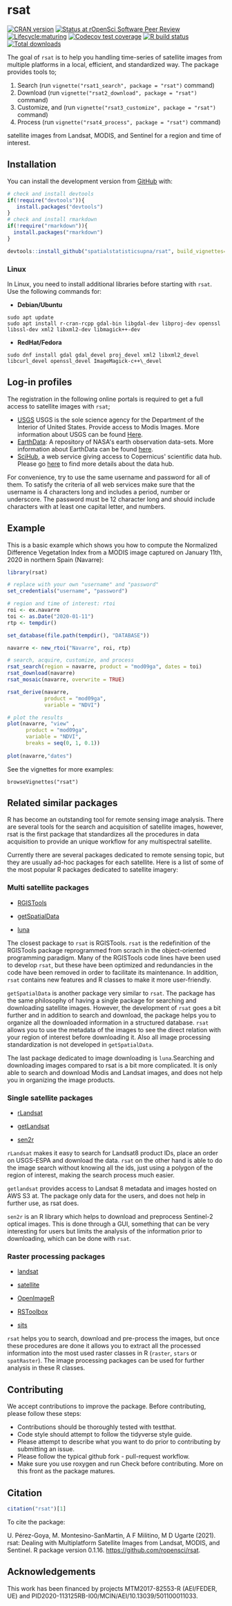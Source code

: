 # rsat

<!-- badges: start -->

[![CRAN version](https://www.r-pkg.org/badges/version/rsat)](https://CRAN.R-project.org/package=rsat) 
[![Status at rOpenSci Software Peer Review](https://badges.ropensci.org/437_status.svg)](https://github.com/ropensci/software-review/issues/437) 
[![Lifecycle:maturing](https://img.shields.io/badge/lifecycle-maturing-blue.svg)](https://lifecycle.r-lib.org/articles/stages.html) 
[![Codecov test coverage](https://codecov.io/gh/ropensci/rsat/branch/master/graph/badge.svg)](https://app.codecov.io/gh/ropensci/rsat?branch=master)
[![R build status](https://github.com/ropensci/rsat/workflows/R-CMD-check/badge.svg)](https://github.com/ropensci/rsat/actions)
[![Total downloads](https://cranlogs.r-pkg.org/badges/grand-total/rsat)](https://cran.r-project.org/web/packages/rsat/)
<!-- badges: end -->

The goal of `rsat` is to help you handling time-series of satellite images from multiple platforms in a local, efficient, and standardized way. The package provides tools to;

1.  Search (run `vignette("rsat1_search", package = "rsat")` command)
2.  Download (run `vignette("rsat2_download", package = "rsat")` command)
3.  Customize, and (run `vignette("rsat3_customize", package = "rsat")` command)
4.  Process (run `vignette("rsat4_process", package = "rsat")` command)

satellite images from Landsat, MODIS, and Sentinel for a region and time of interest.

## Installation

You can install the development version from [GitHub](https://github.com/) with:

``` r
# check and install devtools
if(!require("devtools")){
   install.packages("devtools")
}
# check and install rmarkdown
if(!require("rmarkdown")){
  install.packages("rmarkdown")
}

devtools::install_github("spatialstatisticsupna/rsat", build_vignettes=TRUE)
```

### Linux

In Linux, you need to install additional libraries before starting with `rsat`. Use the following commands for:

-   **Debian/Ubuntu**

<!-- -->

    sudo apt update 
    sudo apt install r-cran-rcpp gdal-bin libgdal-dev libproj-dev openssl libssl-dev xml2 libxml2-dev libmagick++-dev

-   **RedHat/Fedora**

<!-- -->

    sudo dnf install gdal gdal_devel proj_devel xml2 libxml2_devel libcurl_devel openssl_devel ImageMagick-c++\_devel

## Log-in profiles

The registration in the following online portals is required to get a full access to satellite images with `rsat`;
-   [USGS](https://ers.cr.usgs.gov/register/) USGS is the sole science agency for the Department of the Interior of United States. Provide access to Modis Images. More information about USGS can be found [Here](https://www.usgs.gov/).
-   [EarthData](https://urs.earthdata.nasa.gov): A repository of NASA's earth observation data-sets. More information about EarthData can be found [here](https://earthdata.nasa.gov/earth-observation-data).
-   [SciHub](https://scihub.copernicus.eu/dhus/#/self-registration), a web service giving access to Copernicus' scientific data hub. Please go [here](https://scihub.copernicus.eu/) to find more details about the data hub.

For convenience, try to use the same username and password for all of them. To satisfy the criteria of all web services make sure that the username is $4$ characters long and includes a period, number or underscore. The password must be $12$ character long and should include characters with at least one capital letter, and numbers.

## Example

This is a basic example which shows you how to compute the Normalized Difference Vegetation Index from a MODIS image captured on January 11th, 2020 in northern Spain (Navarre):

``` r
library(rsat)

# replace with your own "username" and "password"
set_credentials("username", "password")

# region and time of interest: rtoi
roi <- ex.navarre
toi <- as.Date("2020-01-11")
rtp <- tempdir()

set_database(file.path(tempdir(), "DATABASE"))

navarre <- new_rtoi("Navarre", roi, rtp)

# search, acquire, customize, and process
rsat_search(region = navarre, product = "mod09ga", dates = toi)
rsat_download(navarre)
rsat_mosaic(navarre, overwrite = TRUE)

rsat_derive(navarre, 
            product = "mod09ga", 
            variable = "NDVI")

# plot the results
plot(navarre, "view" , 
      product = "mod09ga", 
      variable = "NDVI", 
      breaks = seq(0, 1, 0.1))
      
plot(navarre,"dates")
```

See the vignettes for more examples:

    browseVignettes("rsat")

## Related similar packages

R has become an outstanding tool for remote sensing image analysis. There are several tools for the search and acquisition of satellite images, however, rsat is the first package that standardizes all the procedures in data acquisition to provide an unique workflow for any multispectral satellite.

Currently there are several packages dedicated to remote sensing topic, but they are usually ad-hoc packages for each satellite. Here is a list of some of the most popular R packages dedicated to satellite imagery:

### Multi satellite packages

-   [RGISTools](https://github.com/spatialstatisticsupna/RGISTools)

-   [getSpatialData](https://github.com/16EAGLE/getSpatialData)

-   [luna](https://github.com/rspatial/luna)

The closest package to `rsat` is RGISTools. `rsat` is the redefinition of the RGISTools package reprogrammed from scrach in the object-oriented programming paradigm. Many of the RGISTools code lines have been used to develop `rsat`, but these have been optimized and redundancies in the code have been removed in order to facilitate its maintenance. In addition, `rsat` contains new features and R classes to make it more user-friendly.

`getSpatialData` is another package very similar to `rsat`. The package has the same philosophy of having a single package for searching and downloading satellite images. However, the development of `rsat` goes a bit further and in addition to search and download, the package helps you to organize all the downloaded information in a structured database. `rsat` allows you to use the metadata of the images to see the direct relation with your region of interest before downloading it. Also all image processing standardization is not developed in `getSpatialData`.

The last package dedicated to image downloading is `luna`.Searching and downloading images compared to rsat is a bit more complicated. It is only able to search and download Modis and Landsat images, and does not help you in organizing the image products.

### Single satellite packages

-   [rLandsat](https://github.com/atlanhq/rLandsat)

-   [getLandsat](https://github.com/ropensci/getlandsat)

-   [sen2r](https://github.com/ranghetti/sen2r)

`rLandsat` makes it easy to search for Landsat8 product IDs, place an order on USGS-ESPA and download the data. `rsat` on the other hand is able to do the image search without knowing all the ids, just using a polygon of the region of interest, making the search process much easier.

`getlandsat` provides access to Landsat 8 metadata and images hosted on AWS S3 at. The package only data for the users, and does not help in further use, as rsat does.

`sen2r` is an R library which helps to download and preprocess Sentinel-2 optical images. This is done through a GUI, something that can be very interesting for users but limits the analysis of the information prior to downloading, which can be done with `rsat`.

### Raster processing packages

-   [landsat](https://cran.r-project.org/package=landsat)

-   [satellite](https://github.com/environmentalinformatics-marburg/satellite)

-   [OpenImageR](https://github.com/mlampros/OpenImageR)

-   [RSToolbox](https://github.com/bleutner/RStoolbox)

-   [sits](https://github.com/e-sensing/sits)

`rsat` helps you to search, download and pre-process the images, but once these procedures are done it allows you to extract all the processed information into the most used raster classes in R (`raster`, `stars` or `spatRaster`). The image processing packages can be used for further analysis in these R classes.

## Contributing

We accept contributions to improve the package. Before contributing, please follow these steps:

-    Contributions should be thoroughly tested with testthat.
-    Code style should attempt to follow the tidyverse style guide.
-    Please attempt to describe what you want to do prior to contributing by submitting an issue.
-    Please follow the typical github fork - pull-request workflow.
-    Make sure you use roxygen and run Check before contributing. More on this front as the package matures.


## Citation

``` r
citation("rsat")[1]
```

To cite the package:

U. Pérez-Goya, M. Montesino-SanMartin, A F Militino, M D Ugarte (2021). rsat: Dealing with Multiplatform Satellite Images from Landsat, MODIS, and Sentinel. R package version 0.1.16. <https://github.com/ropensci/rsat>.

## Acknowledgements

This work has been financed by projects MTM2017-82553-R (AEI/FEDER, UE) and PID2020-113125RB-I00/MCIN/AEI/10.13039/501100011033.
